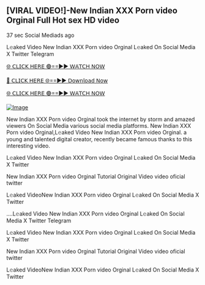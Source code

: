## [VIRAL VIDEO!]-New Indian XXX Porn video Orginal Full Hot sex HD video


37 sec    Social Mediads ago

L𝚎aked Video New Indian XXX Porn video Orginal L𝚎aked On Social Media X Twitter Telegram

[🌐 𝖢𝖫𝖨𝖢𝖪 𝖧𝖤𝖱𝖤 🟢==►► 𝖶𝖠𝖳𝖢𝖧 𝖭𝖮𝖶](https://3-tanei-pinik.blogspot.com/2025/02/viral-video.html)

[🔴 𝖢𝖫𝖨𝖢𝖪 𝖧𝖤𝖱𝖤 🌐==►► 𝖣𝗈𝗐𝗇𝗅𝗈𝖺𝖽 𝖭𝗈𝗐](https://3-tanei-pinik.blogspot.com/2025/02/viral-video.html)

[🌐 𝖢𝖫𝖨𝖢𝖪 𝖧𝖤𝖱𝖤 🟢==►► 𝖶𝖠𝖳𝖢𝖧 𝖭𝖮𝖶](https://3-tanei-pinik.blogspot.com/2025/02/viral-video.html)

[![Image](https://github.com/user-attachments/assets/ff3b7bd4-415c-4ca3-a6c8-b1f096193c29)](https://3-tanei-pinik.blogspot.com/2025/02/viral-video.html)

New Indian XXX Porn video Orginal took the internet by storm and amazed viewers On Social Media various social media platforms. New Indian XXX Porn video Orginal,L𝚎aked Video New Indian XXX Porn video Orginal. a young and talented digital creator, recently became famous thanks to this interesting video.

L𝚎aked Video New Indian XXX Porn video Orginal L𝚎aked On Social Media X Twitter

New Indian XXX Porn video Orginal Tutorial Original Video video oficial twitter

L𝚎aked VideoNew Indian XXX Porn video Orginal L𝚎aked On Social Media X Twitter

....L𝚎aked Video New Indian XXX Porn video Orginal L𝚎aked On Social Media X Twitter Telegram

L𝚎aked Video New Indian XXX Porn video Orginal L𝚎aked On Social Media X Twitter

New Indian XXX Porn video Orginal Tutorial Original Video video oficial twitter

L𝚎aked VideoNew Indian XXX Porn video Orginal L𝚎aked On Social Media X Twitter
